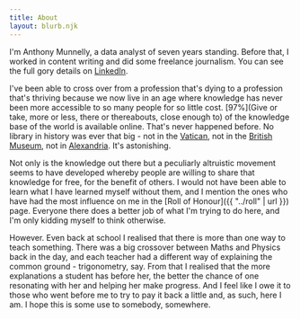```yaml
---
title: About
layout: blurb.njk
---
```

I'm Anthony Munnelly, a data analyst of seven years standing. Before that, I worked in content writing and did some freelance journalism. You can see the full gory details on [LinkedIn](https://www.linkedin.com/in/anthonymunnelly/).

I've been able to cross over from a profession that's dying to a profession that's thriving because we now live in an age where knowledge has never been more accessible to so many people for so little cost. [97%](Give or take, more or less, there or thereabouts, close enough to) of the knowledge base of the world is available online. That's never happened before. No library in history was ever that big - not in the [Vatican](https://www.vaticanlibrary.va/en/home.php), not in the [British Museum](https://www.britishmuseum.org/), not in [Alexandria](https://en.wikipedia.org/wiki/Library_of_Alexandria). It's astonishing.

Not only is the knowledge out there but a peculiarly altruistic movement seems to have developed whereby people are willing to share that knowledge for free, for the benefit of others. I would not have been able to learn what I have learned myself without them, and I mention the ones who have had the most influence on me in the [Roll of Honour]({{ "../roll" | url }}) page. Everyone there does a better job of what I'm trying to do here, and I'm only kidding myself to think otherwise.

However. Even back at school I realised that there is more than one way to teach something. There was a big crossover between Maths and Physics back in the day, and each teacher had a different way of explaining the common ground - trigonometry, say. From that I realised that the more explanations a student has before her, the better the chance of one resonating with her and helping her make progress. And I feel like I owe it to those who went before me to try to pay it back a little and, as such, here I am. I hope this is some use to somebody, somewhere.